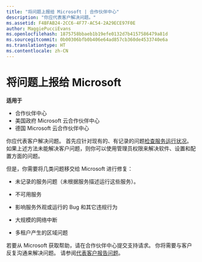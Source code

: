 ```yaml
---
title: "将问题上报给 Microsoft | 合作伙伴中心"
description: "你应代表客户解决问题。"
ms.assetid: F4BFAB24-2CC6-4F77-AC54-2A29ECE97F0E
author: MaggiePucciEvans
ms.openlocfilehash: 1875758bbaeb1b19efe0132d7b4157586479a81d
ms.sourcegitcommit: 0b00306bfb0b406e64ad857cb360de4533740e6a
ms.translationtype: HT
ms.contentlocale: zh-CN
---
```

# <a name="escalate-problems-to-microsoft"></a>将问题上报给 Microsoft

**适用于**

-  合作伙伴中心
-  美国政府 Microsoft 云合作伙伴中心
-  德国 Microsoft 云合作伙伴中心

你应代表客户解决问题。 首先应针对现有的、有记录的问题[检查服务运行状况](check-service-health.md)。 如果上述方法未能解决客户问题，则你可以使用管理员权限来解决软件、设置和配置方面的问题。

但是，你需要将几类问题移交给 Microsoft 进行修复：

-   未记录的服务问题（未根据服务描述运行这些服务）。

-   不可用服务

-   影响服务外观或运行的 Bug 和其它违规行为

-   大规模的网络中断

-   多租户产生的区域问题

若要从 Microsoft 获取帮助，请在合作伙伴中心提交支持请求。 你将需要与客户反复沟通来解决问题。 请参阅[代表客户报告问题](report-problems-on-behalf-of-a-customer.md)。

 

 



